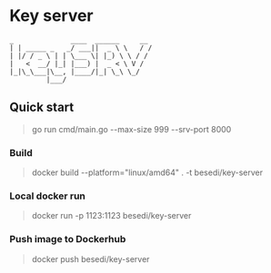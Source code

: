 # Key server
```
_              ____  ______     __
| | _____ _   _/ ___||  _ \ \   / /
| |/ / _ \ | | \___ \| |_) \ \ / /
|   <  __/ |_| |___) |  _ < \ V /
|_|\_\___|\__, |____/|_| \_\ \_/
         |___/
```
## Quick start
> go run cmd/main.go --max-size 999 --srv-port 8000
### Build
> docker build --platform="linux/amd64" . -t besedi/key-server
### Local docker run
> docker run -p 1123:1123 besedi/key-server
### Push image to Dockerhub
> docker push besedi/key-server
